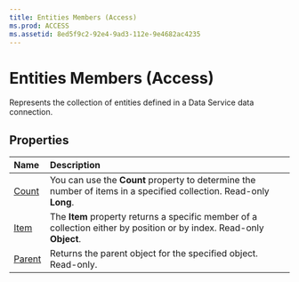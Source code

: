 ```yaml
---
title: Entities Members (Access)
ms.prod: ACCESS
ms.assetid: 8ed5f9c2-92e4-9ad3-112e-9e4682ac4235
---
```



# Entities Members (Access)


Represents the collection of entities defined in a Data Service data connection.


## Properties



|**Name**|**Description**|
|:-----|:-----|
|[Count](entities-count-property-access.md)|You can use the  **Count** property to determine the number of items in a specified collection. Read-only **Long**.|
|[Item](entities-item-property-access.md)|The  **Item** property returns a specific member of a collection either by position or by index. Read-only **Object**.|
|[Parent](entities-parent-property-access.md)|Returns the parent object for the specified object. Read-only.|

